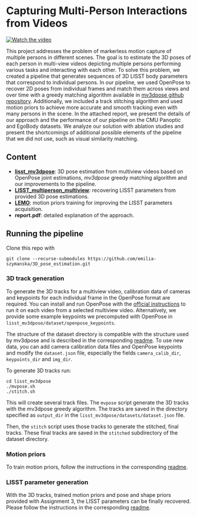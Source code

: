 # Capturing Multi-Person Interactions from Videos

[![Watch the video](https://img.youtube.com/vi/j7S1wKx4u4s/default.jpg)](https://youtu.be/j7S1wKx4u4s)


This project addresses the problem of markerless motion capture of multiple persons in different scenes.
The goal is to estimate the 3D poses of each person in multi-view videos depicting multiple persons performing various tasks and interacting with each other.
To solve this problem, we created a pipeline that generates sequences of 3D LISST body parameters that correspond to individual persons.
In our pipeline, we used OpenPose to recover 2D poses from individual frames and match them across views and over time with a greedy matching algorithm available in [mv3dpose github repository](https://github.com/jutanke/mv3dpose).
Additionally, we included a track stitching algorithm and used motion priors to achieve more accurate and smooth tracking even with many persons in the scene.
In the attached report, we present the details of our approach and the performance of our pipeline on the CMU Panoptic and EgoBody datasets.
We analyze our solution with ablation studies and present the shortcomings of additional possible elements of the pipeline that we did not use, such as visual similarity matching.

## Content

* [__lisst_mv3dpose__](https://github.com/GemCat/lisst_mv3dpose/tree/master): 3D pose estimation from multiview videos based on OpenPose joint estimations, *mv3dpose* greedy matching algorithm and our improvements to the pipeline.
* [__LISST_multiperson_multiview__](https://github.com/johannesg98/LISST_multiperson_multiview): recovering LISST parameters from provided 3D pose estimations.
* [__LEMO__](https://github.com/johannesg98/LEMO): motion priors training for improving the LISST parameters acquisition.
* __report.pdf__: detailed explanation of the approach.


## Running the pipeline

Clone this repo with

```
git clone --recurse-submodules https://github.com/emilia-szymanska/3D_pose_estimation.git
```

### 3D track generation

To generate the 3D tracks for a multiview video, calibration data of cameras and keypoints for each individual frame in the OpenPose format are required.
You can install and run OpenPose with the [official instructions](https://github.com/CMU-Perceptual-Computing-Lab/openpose) to run it on each video from a selected multiview video.
Alternatively, we provide some example keypoints we precomputed with OpenPose in `lisst_mv3dpose/dataset/openpose_keypoints`.


The structure of the dataset directory is compatible with the structure used by mv3dpose and is described in the corresponding [readme](lisst_mv3dpose/README.md).
To use new data, you can add camera calibration data files and OpenPose keypoints and modify the `dataset.json` file, especially the fields `camera_calib_dir`, `keypoints_dir` and `img_dir`.

To generate 3D tracks run:

```
cd lisst_mv3dpose
./mvpose.sh
./stitch.sh
```

This will create several track files. The `mvpose` script generate the 3D tracks with the mv3dpose greedy algorithm. The tracks are saved in the directory specified as `output_dir` in the `lisst_mv3dpose/datasets/dataset.json` file.

Then, the `stitch` script uses those tracks to generate the stitched, final tracks. These final tracks are saved in the `stitched` subdirectory of the dataset directory.


### Motion priors

To train motion priors, follow the instructions in the corresponding [readme](LEMO/README.md).

### LISST parameter generation

With the 3D tracks, trained motion priors and pose and shape priors provided with Assignment 3, the LISST parameters can be finally recovered. Please follow the instructions in the corresponding [readme](LISST_multiperson_multiview/README.md).